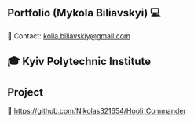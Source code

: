## Portfolio (Mykola Biliavskyi) 💻

📧 Contact: kolia.biliavskiy@gmail.com

## 🎓 Kyiv Polytechnic Institute

## Project

💾 https://github.com/Nikolas321654/Hooli_Commander
